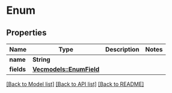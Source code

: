 # Enum

## Properties

Name | Type | Description | Notes
------------ | ------------- | ------------- | -------------
**name** | **String** |  | 
**fields** | [**Vec<models::EnumField>**](EnumField.md) |  | 

[[Back to Model list]](../README.md#documentation-for-models) [[Back to API list]](../README.md#documentation-for-api-endpoints) [[Back to README]](../README.md)



